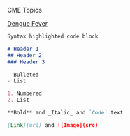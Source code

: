 CME Topics

[Dengue Fever](https://drive.google.com/file/d/1YI5FYZIyeZ8Nv6ADuy3fCS0usXai0b2D/view?usp=sharing)


```markdown
Syntax highlighted code block

# Header 1
## Header 2
### Header 3

- Bulleted
- List

1. Numbered
2. List

**Bold** and _Italic_ and `Code` text

[Link](url) and ![Image](src)
```

